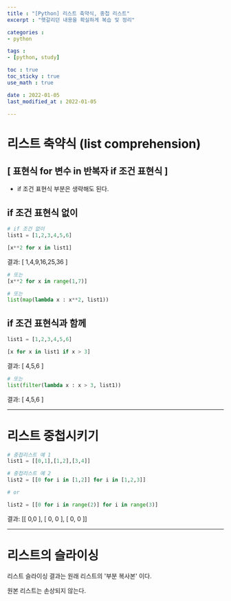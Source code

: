 ```yaml
---
title : "[Python] 리스트 축약식, 중첩 리스트"
excerpt : "헷갈리던 내용을 확실하게 복습 및 정리"

categories : 
- python

tags : 
- [python, study]

toc : true 
toc_sticky : true 
use_math : true

date : 2022-01-05
last_modified_at : 2022-01-05

---
```


# 리스트 축약식 (list comprehension)

## \[ 표현식 for 변수 in 반복자 if 조건 표현식 \]

- if 조건 표현식 부분은 생략해도 된다. 

## if 조건 표현식 없이 

```python
# if 조건 없이 
list1 = [1,2,3,4,5,6]

[x**2 for x in list1]
```

결과: \[ 1,4,9,16,25,36 \]

```python
# 또는
[x**2 for x in range(1,7)]

# 또는 
list(map(lambda x : x**2, list1))
```
## if 조건 표현식과 함께 

```python
list1 = [1,2,3,4,5,6]

[x for x in list1 if x > 3]
```
결과: \[ 4,5,6 \]

```python
# 또는 
list(filter(lambda x : x > 3, list1))
```

결과: \[ 4,5,6 \]

---

# 리스트 중첩시키기 

```python
# 중첩리스트 예 1
list1 = [[0,1],[1,2],[3,4]]
```

```python
# 중첩리스트 예 2
list2 = [[0 for i in [1,2]] for i in [1,2,3]]

# or 

list2 = [[0 for i in range(2)] for i in range(3)]
```

결과: \[\[ 0,0 \], \[ 0, 0 \], \[ 0, 0 \]\]

---

# 리스트의 슬라이싱

리스트 슬라이싱 결과는 원래 리스트의 '부분 복사본' 이다. 

원본 리스트는 손상되지 않는다. 
